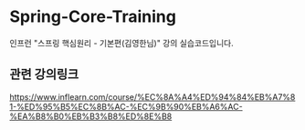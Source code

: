 # Spring-Core-Training
인프런 "스프링 핵심원리 - 기본편(김영한님)" 강의 실습코드입니다.


## 관련 강의링크
https://www.inflearn.com/course/%EC%8A%A4%ED%94%84%EB%A7%81-%ED%95%B5%EC%8B%AC-%EC%9B%90%EB%A6%AC-%EA%B8%B0%EB%B3%B8%ED%8E%B8
